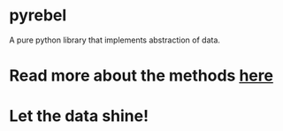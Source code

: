# pyrebel
A pure python library that implements abstraction of data.

# Read more about the methods <a href="https://github.com/ps-nithin/pyrebel/blob/main/intro-r2.pdf">here</a>

# Let the data shine!

